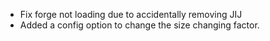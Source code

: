 - Fix forge not loading due to accidentally removing JIJ
- Added a config option to change the size changing factor.